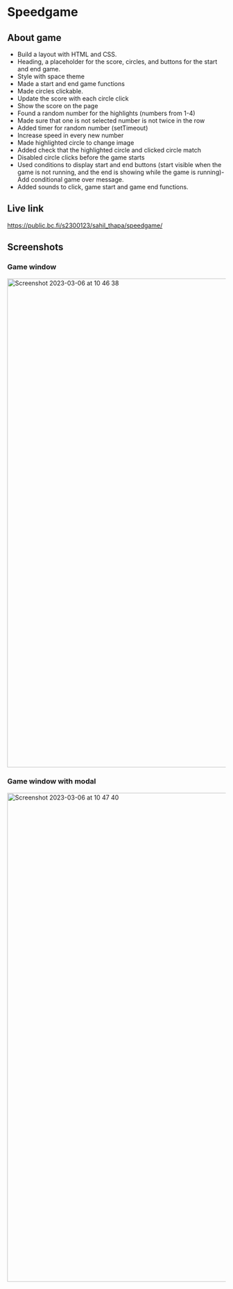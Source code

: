 # Speedgame

## About game
- Build a layout with HTML and CSS.
- Heading, a placeholder for the score, circles, and buttons for the start and end game.
- Style with space theme
- Made a start and end game functions
- Made circles clickable.
- Update the score with each circle click
- Show the score on the page
- Found a random number for the highlights (numbers from 1-4)
- Made sure that one is not selected number is not twice in the row
- Added timer for random number (setTimeout)
- Increase speed in every new number
- Made highlighted circle to change image 
- Added check that the highlighted circle and clicked circle match
- Disabled circle clicks before the game starts
- Used conditions to display start and end buttons (start visible when the game is not running, and the end is showing while the game is running)-Add conditional game over message.
- Added sounds to click, game start and game end functions.
 
 ## Live link
 https://public.bc.fi/s2300123/sahil_thapa/speedgame/
 
## Screenshots

### Game window
<img width="1128" alt="Screenshot 2023-03-06 at 10 46 38" src="https://user-images.githubusercontent.com/78885935/223061335-e9ed1bb9-c2f9-417f-88eb-043601e2aa4d.png">

### Game window with modal
<img width="1128" alt="Screenshot 2023-03-06 at 10 47 40" src="https://user-images.githubusercontent.com/78885935/223061444-4d7a4204-2311-401c-9d69-f91fd97a509a.png">

